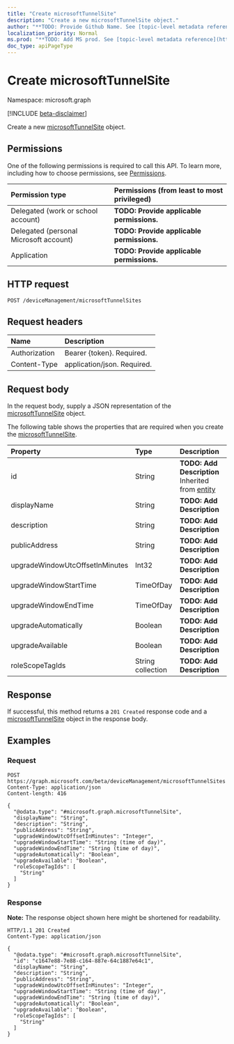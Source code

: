 ```yaml
---
title: "Create microsoftTunnelSite"
description: "Create a new microsoftTunnelSite object."
author: "**TODO: Provide Github Name. See [topic-level metadata reference](https://msgo.azurewebsites.net/add/document/guidelines/metadata.html#topic-level-metadata)**"
localization_priority: Normal
ms.prod: "**TODO: Add MS prod. See [topic-level metadata reference](https://msgo.azurewebsites.net/add/document/guidelines/metadata.html#topic-level-metadata)**"
doc_type: apiPageType
---
```


# Create microsoftTunnelSite
Namespace: microsoft.graph

[!INCLUDE [beta-disclaimer](../../includes/beta-disclaimer.md)]

Create a new [microsoftTunnelSite](../resources/microsofttunnelsite.md) object.

## Permissions
One of the following permissions is required to call this API. To learn more, including how to choose permissions, see [Permissions](/graph/permissions-reference).

|Permission type|Permissions (from least to most privileged)|
|:---|:---|
|Delegated (work or school account)|**TODO: Provide applicable permissions.**|
|Delegated (personal Microsoft account)|**TODO: Provide applicable permissions.**|
|Application|**TODO: Provide applicable permissions.**|

## HTTP request

<!-- {
  "blockType": "ignored"
}
-->
``` http
POST /deviceManagement/microsoftTunnelSites
```

## Request headers
|Name|Description|
|:---|:---|
|Authorization|Bearer {token}. Required.|
|Content-Type|application/json. Required.|

## Request body
In the request body, supply a JSON representation of the [microsoftTunnelSite](../resources/microsofttunnelsite.md) object.

The following table shows the properties that are required when you create the [microsoftTunnelSite](../resources/microsofttunnelsite.md).

|Property|Type|Description|
|:---|:---|:---|
|id|String|**TODO: Add Description** Inherited from [entity](../resources/entity.md)|
|displayName|String|**TODO: Add Description**|
|description|String|**TODO: Add Description**|
|publicAddress|String|**TODO: Add Description**|
|upgradeWindowUtcOffsetInMinutes|Int32|**TODO: Add Description**|
|upgradeWindowStartTime|TimeOfDay|**TODO: Add Description**|
|upgradeWindowEndTime|TimeOfDay|**TODO: Add Description**|
|upgradeAutomatically|Boolean|**TODO: Add Description**|
|upgradeAvailable|Boolean|**TODO: Add Description**|
|roleScopeTagIds|String collection|**TODO: Add Description**|



## Response

If successful, this method returns a `201 Created` response code and a [microsoftTunnelSite](../resources/microsofttunnelsite.md) object in the response body.

## Examples

### Request
<!-- {
  "blockType": "request",
  "name": "create_microsofttunnelsite_from_"
}
-->
``` http
POST https://graph.microsoft.com/beta/deviceManagement/microsoftTunnelSites
Content-Type: application/json
Content-length: 416

{
  "@odata.type": "#microsoft.graph.microsoftTunnelSite",
  "displayName": "String",
  "description": "String",
  "publicAddress": "String",
  "upgradeWindowUtcOffsetInMinutes": "Integer",
  "upgradeWindowStartTime": "String (time of day)",
  "upgradeWindowEndTime": "String (time of day)",
  "upgradeAutomatically": "Boolean",
  "upgradeAvailable": "Boolean",
  "roleScopeTagIds": [
    "String"
  ]
}
```


### Response
**Note:** The response object shown here might be shortened for readability.
<!-- {
  "blockType": "response",
  "truncated": true,
  "@odata.type": "microsoft.graph.microsoftTunnelSite"
}
-->
``` http
HTTP/1.1 201 Created
Content-Type: application/json

{
  "@odata.type": "#microsoft.graph.microsoftTunnelSite",
  "id": "c1647e88-7e88-c164-887e-64c1887e64c1",
  "displayName": "String",
  "description": "String",
  "publicAddress": "String",
  "upgradeWindowUtcOffsetInMinutes": "Integer",
  "upgradeWindowStartTime": "String (time of day)",
  "upgradeWindowEndTime": "String (time of day)",
  "upgradeAutomatically": "Boolean",
  "upgradeAvailable": "Boolean",
  "roleScopeTagIds": [
    "String"
  ]
}
```

